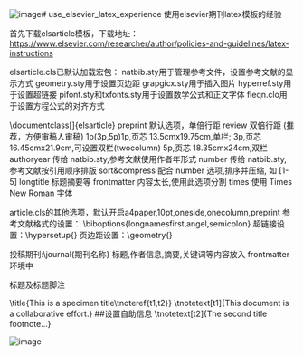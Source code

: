 ![image](https://github.com/user-attachments/assets/32161099-693f-49e6-8e29-edff5ed6061a)# use_elsevier_latex_experience
使用elsevier期刊latex模板的经验

首先下载elsarticle模板，下载地址：https://www.elsevier.com/researcher/author/policies-and-guidelines/latex-instructions

elsarticle.cls已默认加载宏包：
natbib.sty用于管理参考文件，设置参考文献的显示方式
geometry.sty用于设置页边距
grapgicx.sty用于插入图片
hyperref.sty用于设置超链接
pifont.sty和txfonts.sty用于设置数学公式和正文字体
fleqn.clo用于设置方程公式的对齐方式

\documentclass[<options>]{elsarticle}
  preprint 默认选项，单倍行距
  review 双倍行距 (推荐，方便审稿人审稿)
  1p(3p,5p)1p,页芯 13.5cmx19.75cm,单栏;
            3p,页芯 16.45cmx21.9cm,可设置双栏(twocolumn)
            5p,页芯 18.35cmx24cm,双栏
  authoryear 传给 natbib.sty,参考文献使用作者年形式
  number 传给 natbib.sty,参考文献按引用顺序排版
  sort&compress 配合 number 选项,排序并压缩, 如 [1-5]
  longtitle 标题摘要等 frontmatter 内容太长,使用此选项分割
  times 使用 Times New Roman 字体

  
article.cls的其他选项，默认开启a4paper,10pt,oneside,onecolumn,preprint
参考文献格式的设置：
\biboptions{longnamesfirst,angel,semicolon}
超链接设置：\hypersetup{}
页边距设置：\geometry{}

投稿期刊:\journal{期刊名称}
标题,作者信息,摘要,关键词等内容放入 frontmatter 环境中

标题及标题脚注

\title{This is a specimen title\tnoteref{t1,t2}}
\tnotetext[t1]{This document is a collaborative effort.} ##设置自助信息
\tnotetext[t2]{The second title footnote...}

![image](https://github.com/user-attachments/assets/c7d47ece-769f-465c-bdc2-a1f8eb991d03)






